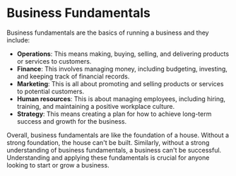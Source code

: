 # Business Fundamentals

Business fundamentals are the basics of running a business and they include:

- **Operations**: This means making, buying, selling, and delivering products or services to customers.
- **Finance**: This involves managing money, including budgeting, investing, and keeping track of financial records.
- **Marketing**: This is all about promoting and selling products or services to potential customers.
- **Human resources**: This is about managing employees, including hiring, training, and maintaining a positive workplace culture.
- **Strategy**: This means creating a plan for how to achieve long-term success and growth for the business.
 
Overall, business fundamentals are like the foundation of a house. Without a strong foundation, the house can't be built. Similarly, without a strong understanding of business fundamentals, a business can't be successful. Understanding and applying these fundamentals is crucial for anyone looking to start or grow a business.
